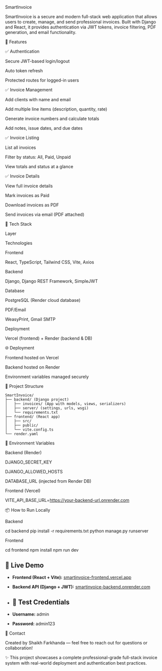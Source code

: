 SmartInvoice

SmartInvoice is a secure and modern full-stack web application that allows users to create, manage, and send professional invoices. Built with Django and React, it provides authentication via JWT tokens, invoice filtering, PDF generation, and email functionality.

🚀 Features

✅ Authentication

  Secure JWT-based login/logout
  
  Auto token refresh
  
  Protected routes for logged-in users

✅ Invoice Management
  
  Add clients with name and email
  
  Add multiple line items (description, quantity, rate)
  
  Generate invoice numbers and calculate totals
  
  Add notes, issue dates, and due dates

✅ Invoice Listing

  List all invoices
  
  Filter by status: All, Paid, Unpaid
  
  View totals and status at a glance

✅ Invoice Details

  View full invoice details
  
  Mark invoices as Paid
  
  Download invoices as PDF
  
  Send invoices via email (PDF attached)

🧰 Tech Stack

  Layer
  
  Technologies
  
  Frontend
  
  React, TypeScript, Tailwind CSS, Vite, Axios
  
  Backend
  
  Django, Django REST Framework, SimpleJWT
  
  Database
  
  PostgreSQL (Render cloud database)
  
  PDF/Email
  
  WeasyPrint, Gmail SMTP
  
  Deployment
  
  Vercel (frontend) + Render (backend & DB)

🌐 Deployment

  Frontend hosted on Vercel
  
  Backend hosted on Render

  Environment variables managed securely

📁 Project Structure

    SmartInvoice/
    ├── backend/ (Django project)
    │   ├── invoices/ (App with models, views, serializers)
    │   ├── server/ (settings, urls, wsgi)
    │   └── requirements.txt
    ├── frontend/ (React app)
    │   ├── src/
    │   ├── public/
    │   └── vite.config.ts
    └── render.yaml

🔐 Environment Variables

  Backend (Render)
  
  DJANGO_SECRET_KEY
  
  DJANGO_ALLOWED_HOSTS
  
  DATABASE_URL (injected from Render DB)
  
  Frontend (Vercel)
  
  VITE_API_BASE_URL=https://your-backend-url.onrender.com

📦 How to Run Locally

  Backend
  
  cd backend
  pip install -r requirements.txt
  python manage.py runserver
  
  Frontend
  
  cd frontend
  npm install
  npm run dev

## 🚀 Live Demo

- **Frontend (React + Vite):** [smartinvoice-frontend.vercel.app](https://smart-invoice-frontend-gez2.vercel.app)
- **Backend API (Django + JWT):** [smartinvoice-backend.onrender.com](https://smartinvoice-backend.onrender.com)

- ## 🔐 Test Credentials

- **Username:** admin
- **Password:** admin123

📧 Contact

Created by Shaikh Farkhanda — feel free to reach out for questions or collaboration!

✨ This project showcases a complete professional-grade full-stack invoice system with real-world deployment and authentication best practices.

